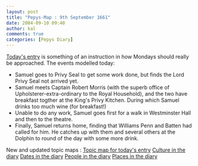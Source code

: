 ```yaml
---
layout: post
title: "Pepys-Map : 9th September 1661"
date: 2004-09-10 09:40
author: kal
comments: true
categories: [Pepys Diary]
---
```

<a href="http://www.pepysdiary.com/archive/1661/09/09/index.php">Today's entry</a> is something of an instruction in how Mondays should really be approached. The events modelled today:
<ul>
<li>Samuel goes to Privy Seal to get some work done, but finds the Lord Privy Seal not arrived yet.</li>
<li>Samuel meets Captain Robert Morris (with the superb office of Upholsterer-extra-ordinary to the Royal Household), and the two have breakfast togther at the King's Privy Kitchen. During which Samuel drinks too much wine (for breakfast!)</li>
<li>Unable to do any work, Samuel goes first for a walk in Westminster Hall and then to the theatre.</li>
<li>Finally, Samuel returns home, finding that Williams Penn and Batten had called for him. He catches up with them and several others at the Dolphin to round of the day with some more drink.</li>
</ul>

<!--more-->
New and updated topic maps :
<a href="http://www.techquila.com/blog/archives/16610909.ltm">Topic map for today's entry</a>
<a href="http://www.techquila.com/blog/archives/pepys-diary-culture.ltm">Culture in the diary</a>
<a href="http://www.techquila.com/blog/archives/pepys-diary-dates.ltm">Dates in the diary</a>
<a href="http://www.techquila.com/blog/archives/pepys-diary-people.ltm">People in the diary</a>
<a href="http://www.techquila.com/blog/archives/pepys-diary-places.ltm">Places in the diary</a>

